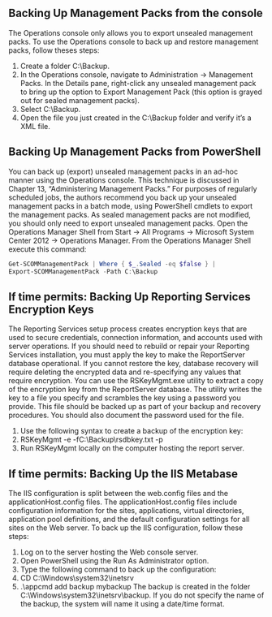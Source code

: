 ## Backing Up Management Packs from the console
The Operations console only allows you to export unsealed management packs. To use the Operations console to back up and restore management packs, follow theses steps:
1. Create a folder C:\Backup.
2. In the Operations console, navigate to Administration -> Management Packs. In the Details pane, right-click any unsealed management pack to bring up the option to Export Management Pack (this option is grayed out for sealed management packs).
3. Select C:\Backup.
4. Open the file you just created in the C:\Backup folder and verify it’s a XML file.

## Backing Up Management Packs from PowerShell
You can back up (export) unsealed management packs in an ad-hoc manner using the Operations console. This technique is discussed in Chapter 13, “Administering Management Packs.” For purposes of regularly scheduled jobs, the authors recommend you back up your unsealed management packs in a batch mode, using PowerShell cmdlets to export the management packs. As sealed management packs are not modified, you should only need to export unsealed management packs. Open the Operations Manager Shell from Start -> All Programs -> Microsoft System Center 2012 -> Operations Manager. From the Operations Manager Shell execute this command:
```powershell
Get-SCOMManagementPack | Where { $_.Sealed -eq $false } | 
Export-SCOMManagementPack -Path C:\Backup
```

## If time permits: Backing Up Reporting Services Encryption Keys
The Reporting Services setup process creates encryption keys that are used to secure credentials, connection information, and accounts used with server operations. If you should need to rebuild or repair your Reporting Services installation, you must apply the key to make the ReportServer database operational. If you cannot restore the key, database recovery will require deleting the encrypted data and re-specifying any values that require encryption. You can use the RSKeyMgmt.exe utility to extract a copy of the encryption key from the ReportServer database. The utility writes the key to a file you specify and scrambles the key using a password you provide. This file should be backed up as part of your backup and recovery procedures. You should also document the password used for the file.
1. Use the following syntax to create a backup of the encryption key:
1. RSKeyMgmt -e -fC:\Backup\rsdbkey.txt -p<password>
1. Run RSKeyMgmt locally on the computer hosting the report server.

## If time permits: Backing Up the IIS Metabase
The IIS configuration is split between the web.config files and the applicationHost.config files. The applicationHost.config files include configuration information for the sites, applications, virtual directories, application pool definitions, and the default configuration settings for all sites on the Web server. To back up the IIS configuration, follow these steps:
1. Log on to the server hosting the Web console server.
2. Open PowerShell using the Run As Administrator option.
3. Type the following command to back up the configuration:
4. CD C:\Windows\system32\inetsrv
5.  .\appcmd add backup mybackup
The backup is created in the folder C:\Windows\system32\inetsrv\backup. If you do not specify the name of the backup, the system will name it using a date/time format.
